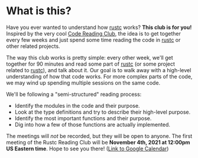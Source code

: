 # What is this?

[rustc]: https://github.com/rust-lang/rust
[code reading club]: https://code-reading.org/
[CRC Google Calendar]: https://calendar.google.com/calendar/u/0?cid=dWp0NHRyNWVnZnNtZWNvMGU1cGkxbjk0ZDRAZ3JvdXAuY2FsZW5kYXIuZ29vZ2xlLmNvbQ

Have you ever wanted to understand how [rustc] works? **This club is for you!** Inspired by the very cool [Code Reading Club], the idea is to get together every few weeks and just spend some time reading the code in [rustc] or other related projects.

The way this club works is pretty simple: every other week, we'll get together for 90 minutes and read some part of [rustc] (or some project related to [rustc]), and talk about it. Our goal is to walk away with a high-level understanding of how that code works. For more complex parts of the code, we may wind up spending multiple sessions on the same code.

We'll be following a "semi-structured" reading process:

* Identify the modules in the code and their purpose.
* Look at the type definitions and try to describe their high-level purpose.
* Identify the most important functions and their purpose.
* Dig into how a few of those functions are actually implemented.

The meetings will *not* be recorded, but they will be open to anyone. The first meeting of the Rustc Reading Club will be **November 4th, 2021 at 12:00pm US Eastern time**. Hope to see you there! ([Link to Google Calendar][CRC Google Calendar])
